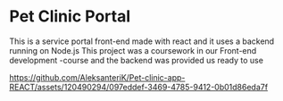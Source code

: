 # Pet Clinic Portal

This is a service portal front-end made with react and it uses a backend running on Node.js
This project was a coursework in our Front-end development -course and
the backend was provided us ready to use

https://github.com/AleksanteriK/Pet-clinic-app-REACT/assets/120490294/097eddef-3469-4785-9412-0b01d86eda7f

